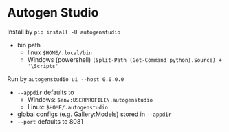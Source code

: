 # Autogen Studio

Install by `pip install -U autogenstudio`
- bin path
  - linux `$HOME/.local/bin`
  - Windows (powershell) `(Split-Path (Get-Command python).Source) + '\Scripts'`

Run by `autogenstudio ui --host 0.0.0.0`
- `--appdir` defaults to
  - Windows: `$env:USERPROFILE\.autogenstudio`
  - Linux: `$HOME/.autogenstudio`
- global configs (e.g. Gallery:Models) stored in `--appdir`
- `--port` defaults to 8081